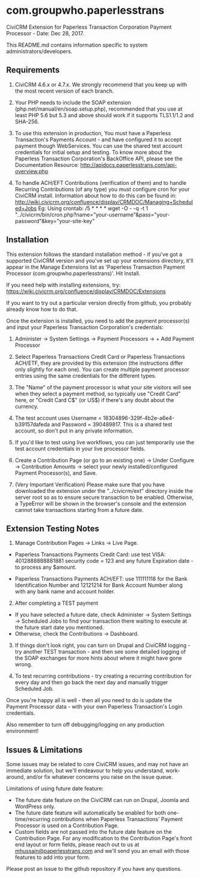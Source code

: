 com.groupwho.paperlesstrans
===============
CiviCRM Extension for Paperless Transaction Corporation Payment Processor - Date: Dec 28, 2017. 

This README.md contains information specific to system administrators/developers. 

Requirements
------------

1. CiviCRM 4.6.x or 4.7.x. We strongly recommend that you keep up with the most recent version of each branch.

2. Your PHP needs to include the SOAP extension (php.net/manual/en/soap.setup.php), recommended that you use at least PHP 5.6 but 5.3 and above should work if it supports TLS1.1/1.2 and SHA-256.

3. To use this extension in production, You must have a Paperless Transaction's Payments Account - and have configured it to accept payment though WebServices. You can use the shared test account credentials for initial setup and testing. To know more about the Paperless Transaction Corporation's BackOffice API, please see the Documentation Resource: http://apidocs.paperlesstrans.com/api-overview.php

4. To handle ACH/EFT Contributions (verification of them) and to handle Recurring Contributions (of any type) you must configure cron for your CiviCRM install. Information about how to do this can be found in: http://wiki.civicrm.org/confluence/display/CRMDOC/Managing+Scheduled+Jobs
Eg: Using crontab:
/5 * * * * wget -O - -q -t 1 "../civicrm/bin/cron.php?name="your-username"&pass="your-password"&key="your-site-key"

Installation
------------

This extension follows the standard installation method - if you've got a supported CiviCRM version and you've set up your extensions directory, it'll appear in the Manage Extensions list as 'Paperless Transaction Payment Processor (com.groupwho.paperlesstrans)'. Hit Install.

If you need help with installing extensions, try: https://wiki.civicrm.org/confluence/display/CRMDOC/Extensions

If you want to try out a particular version directly from github, you probably already know how to do that.

Once the extension is installed, you need to add the payment processor(s) and input your Paperless Transaction Corporation's credentials:

1. Administer -> System Settings -> Payment Processors -> + Add Payment Processor

2. Select Paperless Transactions Credit Card or Paperless Transactions ACH/ETF, they are provided by this extension (the instructions differ only slightly for each one). You can create multiple payment processor entries using the same credentials for the different types.

3. The "Name" of the payment processor is what your site visitors will see when they select a payment method, so typically use "Credit Card" here, or "Credit Card C$" (or US$) if there's any doubt about the currency. 

4. The test account uses Username = 18304896-329f-4b2e-a6e4-b39157dafeda and Password = 390489817. This is a shared test account, so don't put in any private information.

5. If you'd like to test using live workflows, you can just temporarily use the test account credentials in your live processor fields.

6. Create a Contribution Page (or go to an existing one) -> Under Configure -> Contribution Amounts -> select your newly installed/configured Payment Processor(s), and Save.

7. (Very Important Verification)
Please make sure that you have downloaded the extension under the "../civicrm/ext" directory inside the server root so as to ensure secure transaction to be enabled. Otherwise, a TypeError will be shown in the browser's console and the extension cannot take transactions starting from a future date.

Extension Testing Notes
-----------------------

1. Manage Contribution Pages -> Links -> Live Page.

  * Paperless Transactions Payments Credit Card: use test VISA: 4012888888881881 security code = 123 and any future Expiration date - to process any $amount.

  * Paperless Transactions Payments ACH/EFT: use 111111118 for the Bank Identification Number and 12121214 for Bank Account Number along with any bank name and account holder.

2. After completing a TEST payment

  * If you have selected a future date, check Administer -> System Settings -> Scheduled Jobs to find your transaction there waiting to execute at the future start date you mentioned.
  * Otherwise, check the Contributions -> Dashboard. 

3. If things don't look right, you can turn on Drupal and CiviCRM logging - try another TEST transaction - and then see some detailed logging of the SOAP exchanges for more hints about where it might have gone wrong.

4. To test recurring contributions - try creating a recurring contribution for every day and then go back the next day and manually trigger Scheduled Job.

Once you're happy all is well - then all you need to do is update the Payment Processor data - with your own Paperless Transaction's Login credentials.

Also remember to turn off debugging/logging on any production environment!

Issues & Limitations 
--------------------

Some issues may be related to core CiviCRM issues, and may not have an immediate solution, but we'll endeavour to help you understand, work-around, and/or fix whatever concerns you raise on the issue queue.

Limitations of using future date feature:

* The future date feature on the CiviCRM can run on Drupal, Joomla and WordPress only.
* The future date feature will automatically be enabled for both one-time/recurring contributions when Paperless Transactions' Payment Processor is used on a Contribution Page.
* Custom fields are not passed into the future date feature on the Contribution Page. For any modification to the Contribution Page's front end layout or form fields, please reach out to us at mhussain@paperlesstrans.com and we'll send you an email with those features to add into your form.


Please post an issue to the github repository if you have any questions.

